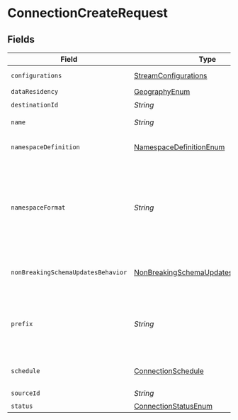 # ConnectionCreateRequest


## Fields

| Field                                                                                                                                                                                        | Type                                                                                                                                                                                         | Required                                                                                                                                                                                     | Description                                                                                                                                                                                  | Example                                                                                                                                                                                      |
| -------------------------------------------------------------------------------------------------------------------------------------------------------------------------------------------- | -------------------------------------------------------------------------------------------------------------------------------------------------------------------------------------------- | -------------------------------------------------------------------------------------------------------------------------------------------------------------------------------------------- | -------------------------------------------------------------------------------------------------------------------------------------------------------------------------------------------- | -------------------------------------------------------------------------------------------------------------------------------------------------------------------------------------------- |
| `configurations`                                                                                                                                                                             | [StreamConfigurations](../../models/shared/StreamConfigurations.md)                                                                                                                          | :heavy_minus_sign:                                                                                                                                                                           | A list of configured stream options for a connection.                                                                                                                                        |                                                                                                                                                                                              |
| `dataResidency`                                                                                                                                                                              | [GeographyEnum](../../models/shared/GeographyEnum.md)                                                                                                                                        | :heavy_minus_sign:                                                                                                                                                                           | N/A                                                                                                                                                                                          |                                                                                                                                                                                              |
| `destinationId`                                                                                                                                                                              | *String*                                                                                                                                                                                     | :heavy_check_mark:                                                                                                                                                                           | N/A                                                                                                                                                                                          |                                                                                                                                                                                              |
| `name`                                                                                                                                                                                       | *String*                                                                                                                                                                                     | :heavy_minus_sign:                                                                                                                                                                           | Optional name of the connection                                                                                                                                                              |                                                                                                                                                                                              |
| `namespaceDefinition`                                                                                                                                                                        | [NamespaceDefinitionEnum](../../models/shared/NamespaceDefinitionEnum.md)                                                                                                                    | :heavy_minus_sign:                                                                                                                                                                           | Define the location where the data will be stored in the destination                                                                                                                         |                                                                                                                                                                                              |
| `namespaceFormat`                                                                                                                                                                            | *String*                                                                                                                                                                                     | :heavy_minus_sign:                                                                                                                                                                           | Used when namespaceDefinition is 'custom_format'. If blank then behaves like namespaceDefinition = 'destination'. If "${SOURCE_NAMESPACE}" then behaves like namespaceDefinition = 'source'. | ${SOURCE_NAMESPACE}                                                                                                                                                                          |
| `nonBreakingSchemaUpdatesBehavior`                                                                                                                                                           | [NonBreakingSchemaUpdatesBehaviorEnum](../../models/shared/NonBreakingSchemaUpdatesBehaviorEnum.md)                                                                                          | :heavy_minus_sign:                                                                                                                                                                           | Set how Airbyte handles syncs when it detects a non-breaking schema change in the source                                                                                                     |                                                                                                                                                                                              |
| `prefix`                                                                                                                                                                                     | *String*                                                                                                                                                                                     | :heavy_minus_sign:                                                                                                                                                                           | Prefix that will be prepended to the name of each stream when it is written to the destination (ex. “airbyte_” causes “projects” => “airbyte_projects”).                                     |                                                                                                                                                                                              |
| `schedule`                                                                                                                                                                                   | [ConnectionSchedule](../../models/shared/ConnectionSchedule.md)                                                                                                                              | :heavy_minus_sign:                                                                                                                                                                           | schedule for when the the connection should run, per the schedule type                                                                                                                       |                                                                                                                                                                                              |
| `sourceId`                                                                                                                                                                                   | *String*                                                                                                                                                                                     | :heavy_check_mark:                                                                                                                                                                           | N/A                                                                                                                                                                                          |                                                                                                                                                                                              |
| `status`                                                                                                                                                                                     | [ConnectionStatusEnum](../../models/shared/ConnectionStatusEnum.md)                                                                                                                          | :heavy_minus_sign:                                                                                                                                                                           | N/A                                                                                                                                                                                          |                                                                                                                                                                                              |